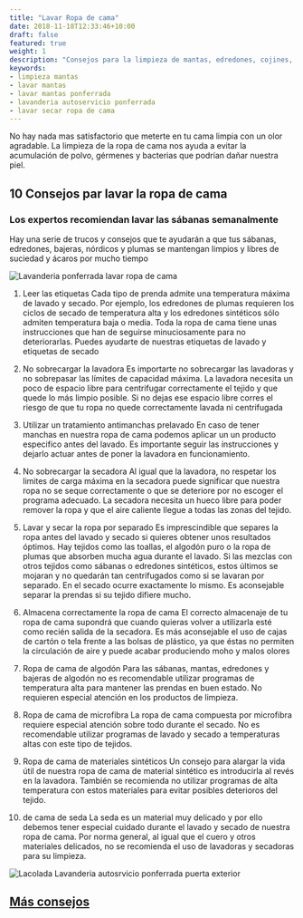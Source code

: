 ```yaml
---
title: "Lavar Ropa de cama"
date: 2018-11-18T12:33:46+10:00
draft: false
featured: true
weight: 1
description: "Consejos para la limpieza de mantas, edredones, cojines, sábanas, colchas, nórdicos y todo tipo de ropa de cama. Con estas recomendaciones podrás conseguir un lavado y desinfecciónn óptimo de tus tejidos | Lacolada Lavanderia Autoservicio Ponferrada"
keywords:
- limpieza mantas
- lavar mantas
- lavar mantas ponferrada
- lavanderia autoservicio ponferrada
- lavar secar ropa de cama
---
```

No hay nada mas satisfactorio que meterte en tu cama limpia con un olor agradable. La limpieza de la ropa de cama nos ayuda a evitar la acumulación de polvo, gérmenes y bacterias que podrían dañar nuestra piel.
## 10 Consejos par lavar la ropa de cama
### Los expertos recomiendan lavar las sábanas semanalmente

Hay una serie de trucos y consejos que te ayudarán a que tus sábanas, edredones, bajeras, nórdicos y plumas se mantengan limpios y libres de suciedad y ácaros por mucho tiempo

![Lavanderia ponferrada lavar ropa de cama](/images/autolavanderia-lacolada-ponferrada.jpg)
1. Leer las etiquetas Cada tipo de prenda admite una temperatura máxima de lavado y secado. Por ejemplo, los edredones de plumas requieren los ciclos de secado de temperatura alta y los edredones sintéticos sólo admiten temperatura baja o media. Toda la ropa de cama tiene unas instrucciones que han de seguirse minuciosamente para no deteriorarlas. Puedes ayudarte de nuestras etiquetas de lavado y etiquetas de secado

2. No sobrecargar la lavadora Es importarte no sobrecargar las lavadoras y no sobrepasar las límites de capacidad máxima. La lavadora necesita un poco de espacio libre para centrifugar correctamente el tejido y que quede lo más limpio posible. Si no dejas ese espacio libre corres el riesgo de que tu ropa no quede correctamente lavada ni centrifugada

3. Utilizar un tratamiento antimanchas prelavado En caso de tener manchas en nuestra ropa de cama podemos aplicar un un producto especifico antes del lavado. Es importante seguir las instrucciones y dejarlo actuar antes de poner la lavadora en funcionamiento.

4. No sobrecargar la secadora Al igual que la lavadora, no respetar los limites de carga máxima en la secadora puede significar que nuestra ropa no se seque correctamente o que se deteriore por no escoger el programa adecuado. La secadora necesita un hueco libre para poder remover la ropa y que el aire caliente llegue a todas las zonas del tejido.

5. Lavar y secar la ropa por separado Es imprescindible que separes la ropa antes del lavado y secado si quieres obtener unos resultados óptimos. Hay tejidos como las toallas, el algodón puro o la ropa de plumas que absorben mucha agua durante el lavado. Si las mezclas con otros tejidos como sábanas o edredones sintéticos, estos últimos se mojaran y no quedarán tan centrifugados como si se lavaran por separado. En el secado ocurre exactamente lo mismo. Es aconsejable separar la prendas si su tejido difiere mucho.

6. Almacena correctamente la ropa de cama El correcto almacenaje de tu ropa de cama supondrá que cuando quieras volver a utilizarla esté como recién salida de la secadora. Es más aconsejable el uso de cajas de cartón o tela frente a las bolsas de plástico, ya que éstas no permiten la circulación de aire y puede acabar produciendo moho y malos olores

7. Ropa de cama de algodón Para las sábanas, mantas, edredones y bajeras de algodón no es recomendable utilizar programas de temperatura alta para mantener las prendas en buen estado. No requieren especial atención en los productos de limpieza.

8. Ropa de cama de microfibra La ropa de cama compuesta por microfibra requiere especial atención sobre todo durante el secado. No es recomendable utilizar programas de lavado y secado a temperaturas altas con este tipo de tejidos.

9. Ropa de cama de materiales sintéticos Un consejo para alargar la vida útil de nuestra ropa de cama de material sintético es introducirla al revés en la lavadora. También se recomienda no utilizar programas de alta temperatura con estos materiales para evitar posibles deterioros del tejido.

10.  de cama de seda La seda es un material muy delicado y por ello debemos tener especial cuidado durante el lavado y secado de nuestra ropa de cama. Por norma general, al igual que el cuero y otros materiales delicados, no se recomienda el uso de lavadoras y secadoras para su limpieza.

![Lacolada Lavanderia autosrvicio ponferrada puerta exterior](/images/lavanderia-lacolada-leon-ponferrada.jpg)

## [Más consejos](/consejos/)